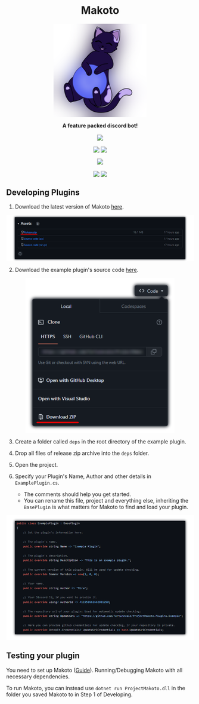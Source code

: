<h1 align="center">Makoto</h1>
<p align="center"><img src="ProjectMakoto/Assets/Prod.png" width=250 align="center"></p>
<p align="center" style="font-weight:bold;">A feature packed discord bot!</p>

<p align="center"><img src="https://github.com/Fortunevale/ProjectMakoto/actions/workflows/dev.yml/badge.svg?branch=dev" align="center">
<p align="center"><img src="https://img.shields.io/github/contributors/Fortunevale/ProjectMakoto" align="center"> <img src="https://img.shields.io/github/issues-raw/Fortunevale/ProjectMakoto" align="center"></p>
<p align="center"><img src="https://wakatime.com/badge/github/Fortunevale/ProjectMakoto.svg" align="center"></p>

<p align="center"><img src="https://img.shields.io/github/stars/Fortunevale/ProjectMakoto?style=social" align="center"> <img src="https://img.shields.io/github/watchers/Fortunevale/ProjectMakoto?style=social" align="center"></p>

## Developing Plugins

1. Download the latest version of Makoto [here](https://github.com/Fortunevale/ProjectMakoto/releases).

<p align="center"><img src="DocAssets/DownloadRelease1.png" width=600 align="center"/></p>

2. Download the example plugin's source code [here](https://github.com/Fortunevale/ProjectMakoto.Plugins.Example).

<p align="center"><img src="DocAssets/DownloadProject1.png" width=400 align="center"/></p>

3. Create a folder called `deps` in the root directory of the example plugin.

4. Drop all files of release zip archive into the `deps` folder.

5. Open the project.

6. Specify your Plugin's Name, Author and other details in `ExamplePlugin.cs`.
    - The comments should help you get started.
    - You can rename this file, project and everything else, inheriting the `BasePlugin` is what matters for Makoto to find and load your plugin.

<p align="center"><img src="DocAssets/ExamplePluginInfo1.png" width=600 align="center"/></p>

## Testing your plugin

You need to set up Makoto ([Guide](CONTRIBUTING.md#running-makoto-with-all-necessary-dependencies)). Running/Debugging Makoto with all necessary dependencies.

To run Makoto, you can instead use `dotnet run ProjectMakoto.dll` in the folder you saved Makoto to in Step 1 of Developing.